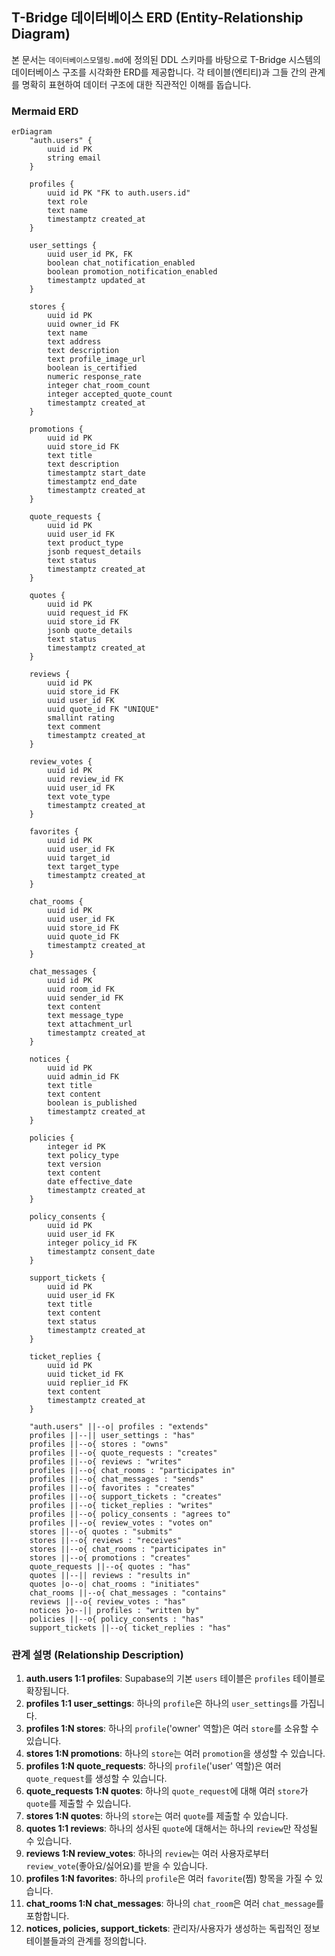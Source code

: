 ## T-Bridge 데이터베이스 ERD (Entity-Relationship Diagram)

본 문서는 `데이터베이스모델링.md`에 정의된 DDL 스키마를 바탕으로 T-Bridge 시스템의 데이터베이스 구조를 시각화한 ERD를 제공합니다. 각 테이블(엔티티)과 그들 간의 관계를 명확히 표현하여 데이터 구조에 대한 직관적인 이해를 돕습니다.

### Mermaid ERD

```mermaid
erDiagram
    "auth.users" {
        uuid id PK
        string email
    }

    profiles {
        uuid id PK "FK to auth.users.id"
        text role
        text name
        timestamptz created_at
    }

    user_settings {
        uuid user_id PK, FK
        boolean chat_notification_enabled
        boolean promotion_notification_enabled
        timestamptz updated_at
    }

    stores {
        uuid id PK
        uuid owner_id FK
        text name
        text address
        text description
        text profile_image_url
        boolean is_certified
        numeric response_rate
        integer chat_room_count
        integer accepted_quote_count
        timestamptz created_at
    }

    promotions {
        uuid id PK
        uuid store_id FK
        text title
        text description
        timestamptz start_date
        timestamptz end_date
        timestamptz created_at
    }

    quote_requests {
        uuid id PK
        uuid user_id FK
        text product_type
        jsonb request_details
        text status
        timestamptz created_at
    }

    quotes {
        uuid id PK
        uuid request_id FK
        uuid store_id FK
        jsonb quote_details
        text status
        timestamptz created_at
    }

    reviews {
        uuid id PK
        uuid store_id FK
        uuid user_id FK
        uuid quote_id FK "UNIQUE"
        smallint rating
        text comment
        timestamptz created_at
    }

    review_votes {
        uuid id PK
        uuid review_id FK
        uuid user_id FK
        text vote_type
        timestamptz created_at
    }

    favorites {
        uuid id PK
        uuid user_id FK
        uuid target_id
        text target_type
        timestamptz created_at
    }

    chat_rooms {
        uuid id PK
        uuid user_id FK
        uuid store_id FK
        uuid quote_id FK
        timestamptz created_at
    }

    chat_messages {
        uuid id PK
        uuid room_id FK
        uuid sender_id FK
        text content
        text message_type
        text attachment_url
        timestamptz created_at
    }

    notices {
        uuid id PK
        uuid admin_id FK
        text title
        text content
        boolean is_published
        timestamptz created_at
    }

    policies {
        integer id PK
        text policy_type
        text version
        text content
        date effective_date
        timestamptz created_at
    }

    policy_consents {
        uuid id PK
        uuid user_id FK
        integer policy_id FK
        timestamptz consent_date
    }

    support_tickets {
        uuid id PK
        uuid user_id FK
        text title
        text content
        text status
        timestamptz created_at
    }

    ticket_replies {
        uuid id PK
        uuid ticket_id FK
        uuid replier_id FK
        text content
        timestamptz created_at
    }

    "auth.users" ||--o| profiles : "extends"
    profiles ||--|| user_settings : "has"
    profiles ||--o{ stores : "owns"
    profiles ||--o{ quote_requests : "creates"
    profiles ||--o{ reviews : "writes"
    profiles ||--o{ chat_rooms : "participates in"
    profiles ||--o{ chat_messages : "sends"
    profiles ||--o{ favorites : "creates"
    profiles ||--o{ support_tickets : "creates"
    profiles ||--o{ ticket_replies : "writes"
    profiles ||--o{ policy_consents : "agrees to"
    profiles ||--o{ review_votes : "votes on"
    stores ||--o{ quotes : "submits"
    stores ||--o{ reviews : "receives"
    stores ||--o{ chat_rooms : "participates in"
    stores ||--o{ promotions : "creates"
    quote_requests ||--o{ quotes : "has"
    quotes ||--|| reviews : "results in"
    quotes |o--o| chat_rooms : "initiates"
    chat_rooms ||--o{ chat_messages : "contains"
    reviews ||--o{ review_votes : "has"
    notices }o--|| profiles : "written by"
    policies ||--o{ policy_consents : "has"
    support_tickets ||--o{ ticket_replies : "has"
```

### 관계 설명 (Relationship Description)

1. **auth.users 1:1 profiles**: Supabase의 기본 `users` 테이블은 `profiles` 테이블로 확장됩니다.
2. **profiles 1:1 user_settings**: 하나의 `profile`은 하나의 `user_settings`를 가집니다.
3. **profiles 1:N stores**: 하나의 `profile`('owner' 역할)은 여러 `store`를 소유할 수 있습니다.
4. **stores 1:N promotions**: 하나의 `store`는 여러 `promotion`을 생성할 수 있습니다.
5. **profiles 1:N quote_requests**: 하나의 `profile`('user' 역할)은 여러 `quote_request`를 생성할 수 있습니다.
6. **quote_requests 1:N quotes**: 하나의 `quote_request`에 대해 여러 `store`가 `quote`를 제출할 수 있습니다.
7. **stores 1:N quotes**: 하나의 `store`는 여러 `quote`를 제출할 수 있습니다.
8. **quotes 1:1 reviews**: 하나의 성사된 `quote`에 대해서는 하나의 `review`만 작성될 수 있습니다.
9. **reviews 1:N review_votes**: 하나의 `review`는 여러 사용자로부터 `review_vote`(좋아요/싫어요)를 받을 수 있습니다.
10. **profiles 1:N favorites**: 하나의 `profile`은 여러 `favorite`(찜) 항목을 가질 수 있습니다.
11. **chat_rooms 1:N chat_messages**: 하나의 `chat_room`은 여러 `chat_message`를 포함합니다.
12. **notices, policies, support_tickets**: 관리자/사용자가 생성하는 독립적인 정보 테이블들과의 관계를 정의합니다.